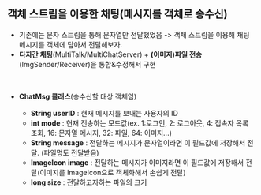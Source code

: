 ## 객체 스트림을 이용한 채팅(메시지를 객체로 송수신)

+ 기존에는 문자 스트림을 통해 문자열만 전달했었음 -> 객체 스트림을 이용해 채팅 메시지를 객체에 담아서 전달해보자.
+ **다자간 채팅**(MultiTalk/MultiChatServer) + **(이미지)파일 전송**(ImgSender/Receiver)을 통합&수정해서 구현

<br>

+ **ChatMsg 클래스**(송수신할 대상 객체임)
  
    + **String userID** : 현재 메시지를 보내는 사용자의 ID
    + **int mode** : 현재 전송하는 모드값(ex. 1:로그인, 2: 로그아웃, 4: 접속자 목록 조회, 16: 문자열 메시지, 32: 파일, 64: 이미지...)
    + **String message** : 전달하는 메시지가 문자열이라면 이 필드값에 저장해서 전달. (파일명도 전달받음)
    + **ImageIcon image** : 전달하는 메시지가 이미지라면 이 필드값에 저장해서 전달(이미지를 ImageIcon으로 객체화해서 손쉽게 전달)
    + **long size** : 전달하고자하는 파일의 크기
 


